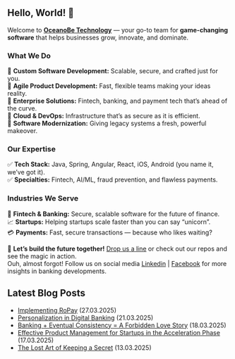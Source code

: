 ## Hello, World! :wave:

Welcome to **[OceanoBe Technology][1]** — your go-to team for **game-changing software** that helps businesses grow, innovate, and dominate.

### What We Do
🔹 **Custom Software Development:** Scalable, secure, and crafted just for you.\
🔹 **Agile Product Development:** Fast, flexible teams making your ideas reality.\
🔹 **Enterprise Solutions:** Fintech, banking, and payment tech that’s ahead of the curve.\
🔹 **Cloud & DevOps:** Infrastructure that’s as secure as it is efficient.\
🔹 **Software Modernization:** Giving legacy systems a fresh, powerful makeover.
 
### Our Expertise
✅ **Tech Stack:** Java, Spring, Angular, React, iOS, Android (you name it, we’ve got it).\
✅ **Specialties:** Fintech, AI/ML, fraud prevention, and flawless payments.
 
### Industries We Serve
🏦 **Fintech & Banking:** Secure, scalable software for the future of finance.\
📈 **Startups:** Helping startups scale faster than you can say “unicorn”.\
💳 **Payments:** Fast, secure transactions — because who likes waiting?
 
📩 **Let’s build the future together!** [Drop us a line][1] or check out our repos and see the magic in action.\
Ouh, almost forgot! Follow us on social media [Linkedin][2] | [Facebook][3] for more insights in banking developments.


[1]: https://oceanobe.com
[2]: https://www.linkedin.com/company/oceanobe-technology/
[3]: https://www.facebook.com/oceanobe/

## Latest Blog Posts
- [Implementing RoPay](https://oceanobe.com/news/implementing-ropay/1501) (27.03.2025)
- [Personalization in Digital Banking](https://oceanobe.com/news/personalization-in-digital-banking/1499) (21.03.2025)
- [Banking + Eventual Consistency = A Forbidden Love Story](https://oceanobe.com/news/banking-+-eventual-consistency-=-a-forbidden-love-story/1496) (18.03.2025)
- [Effective Product Management for Startups in the Acceleration Phase](https://oceanobe.com/news/effective-product-management-for-startups-in-the-acceleration-phase/1494) (17.03.2025)
- [The Lost Art of Keeping a Secret](https://oceanobe.com/news/the-lost-art-of-keeping-a-secret/1492) (13.03.2025)
